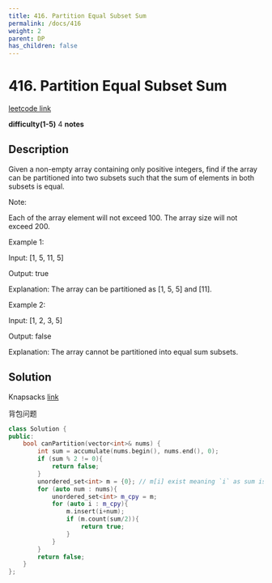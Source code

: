 ```yaml
---
title: 416. Partition Equal Subset Sum
permalink: /docs/416
weight: 2
parent: DP
has_children: false
---
```

# 416. Partition Equal Subset Sum
[leetcode link](https://leetcode.com/problems/partition-equal-subset-sum/)

**difficulty(1-5)** 
4
**notes**   

## Description
Given a non-empty array containing only positive integers, find if the array can be partitioned into two subsets such that the sum of elements in both subsets is equal.

Note:

Each of the array element will not exceed 100.
The array size will not exceed 200.
 

Example 1:

Input: [1, 5, 11, 5]

Output: true

Explanation: The array can be partitioned as [1, 5, 5] and [11].
 

Example 2:

Input: [1, 2, 3, 5]

Output: false

Explanation: The array cannot be partitioned into equal sum subsets.

## Solution
Knapsacks
[link](https://leetcode.com/problems/last-stone-weight-ii/discuss/294888/JavaC%2B%2BPython-Easy-Knapsacks-DP)

背包问题


```c++
class Solution {
public:
    bool canPartition(vector<int>& nums) {
        int sum = accumulate(nums.begin(), nums.end(), 0);
        if (sum % 2 != 0){
            return false;
        }
        unordered_set<int> m = {0}; // m[i] exist meaning `i` as sum is achievable
        for (auto num : nums){
            unordered_set<int> m_cpy = m;
            for (auto i : m_cpy){
                m.insert(i+num);
                if (m.count(sum/2)){
                    return true;
                }
            }
        }
        return false;        
    }
};
```